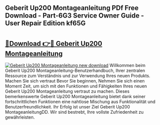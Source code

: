 ## Geberit Up200 Montageanleitung PDf Free Download - Part-6G3 Service Owner Guide - User Repair Edition kf65G

# <h2><a href="http://df7rr2a.blite.top/?on=Geberit+Up200+Montageanleitung">🔗Download 👉🔴 Geberit Up200 Montageanleitung</a></h2>

[![Geberit Up200 Montageanleitung new download](https://i.imgur.com/lujVjoI.png)](http://df7rr2a.blite.top/?on=Geberit+Up200+Montageanleitung)
Willkommen beim Geberit Up200 Montageanleitung-Benutzerhandbuch, Ihrer zentralen Ressource zum Verständnis und zur Verwendung Ihres neuen Produkts. Machen Sie sich vertraut Bevor Sie beginnen, Nehmen Sie sich einen Moment Zeit, um sich mit den Funktionen und Fähigkeiten Ihres neuen Geberit Up200 Montageanleitung vertraut zu machen. Dieses bemerkenswerte Geberit Up200 Montageanleitung bietet dank seiner fortschrittlichen Funktionen eine nahtlose Mischung aus Funktionalität und Benutzerfreundlichkeit. Ihr Erfolg ist unser Ziel Geberit Up200 MontageanleitungDD. Wir sind bestrebt, Ihre vollste Zufriedenheit zu gewährleisten.
